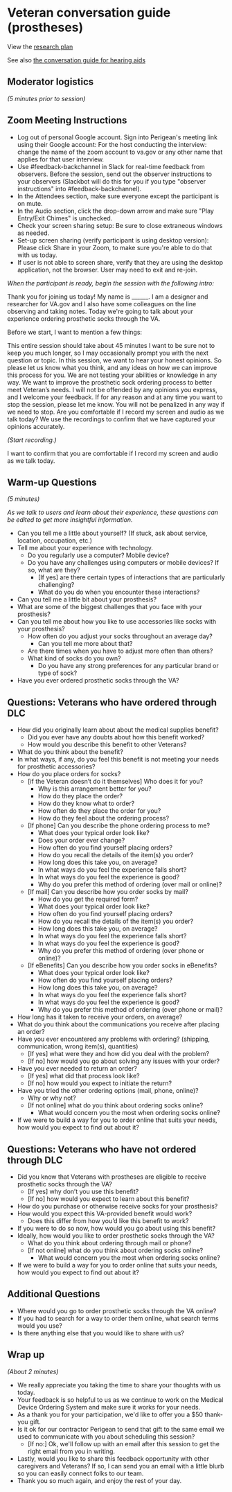 # Veteran conversation guide (prostheses)

View the [research plan](https://github.com/department-of-veterans-affairs/va.gov-team/blob/master/products/medical-device-tool/research/discovery-nov19/research-plan.md)

See also [the conversation guide for hearing aids](https://github.com/department-of-veterans-affairs/va.gov-team/blob/master/products/medical-device-tool/research/discovery-nov19/veteran-conversation-guide-hearingaids.md)

## Moderator logistics

_(5 minutes prior to session)_

## Zoom Meeting Instructions

- Log out of personal Google account. Sign into Perigean's meeting link using their Google account: For the host conducting the interview: change the name of the zoom account to va.gov or any other name that applies for that user interview.
- Use #feedback-backchannel in Slack for real-time feedback from observers. Before the session, send out the observer instructions to your observers (Slackbot will do this for you if you type "observer instructions" into #feedback-backchannel).
- In the Attendees section, make sure everyone except the participant is on mute.
- In the Audio section, click the drop-down arrow and make sure "Play Entry/Exit Chimes" is unchecked.
- Check your screen sharing setup: Be sure to close extraneous windows as needed.
- Set-up screen sharing (verify participant is using desktop version): Please click Share in your Zoom, to make sure you're able to do that with us today.
- If user is not able to screen share, verify that they are using the desktop application, not the browser. User may need to exit and re-join.

_When the participant is ready, begin the session with the following intro:_

Thank you for joining us today! My name is ______. I am a designer and researcher for VA.gov and I also have some colleagues on the line observing and taking notes. Today we're going to talk about your experience ordering prosthetic socks through the VA.

Before we start, I want to mention a few things:

This entire session should take about 45 minutes I want to be sure not to keep you much longer, so I may occasionally prompt you with the next question or topic.
In this session, we want to hear your honest opinions. So please let us know what you think, and any ideas on how we can improve this process for you. We are not testing your abilities or knowledge in any way. We want to improve the prosthetic sock ordering process to better meet Veteran’s needs. I will not be offended by any opinions you express, and I welcome your feedback.
If for any reason and at any time you want to stop the session, please let me know. You will not be penalized in any way if we need to stop.
Are you comfortable if I record my screen and audio as we talk today? We use the recordings to confirm that we have captured your opinions accurately.

_(Start recording.)_

I want to confirm that you are comfortable if I record my screen and audio as we talk today. 

## Warm-up Questions

_(5 minutes)_

_As we talk to users and learn about their experience, these questions can be edited to get more insightful information._

- Can you tell me a little about yourself? (If stuck, ask about service, location, occupation, etc.)
- Tell me about your experience with technology.
  - Do you regularly use a computer? Mobile device?
  - Do you have any challenges using computers or mobile devices? If so, what are they?
    - [If yes] are there certain types of interactions that are particularly challenging?
    - What do you do when you encounter these interactions?
- Can you tell me a little bit about your prosthesis?
- What are some of the biggest challenges that you face with your prosthesis?
- Can you tell me about how you like to use accessories like socks with your prosthesis?
  - How often do you adjust your socks throughout an average day?
    - Can you tell me more about that?
  - Are there times when you have to adjust more often than others?
  - What kind of socks do you own?
    - Do you have any strong preferences for any particular brand or type of sock?
- Have you ever ordered prosthetic socks through the VA? 

## Questions: Veterans who have ordered through DLC
- How did you originally learn about about the medical supplies benefit? 
  - Did you ever have any doubts about how this benefit worked?
  - How would you describe this benefit to other Veterans?
- What do you think about the benefit? 
- In what ways, if any, do you feel this benefit is not meeting your needs for prosthetic accessories?
- How do you place orders for socks?
  - [if the Veteran doesn’t do it themselves] Who does it for you?
    - Why is this arrangement better for you?
    - How do they place the order?
    - How do they know what to order?
    - How often do they place the order for you?
    - How do they feel about the ordering process?
  - [If phone] Can you describe the phone ordering process to me?
    - What does your typical order look like?
    - Does your order ever change?
    - How often do you find yourself placing orders?
    - How do you recall the details of the item(s) you order?
    - How long does this take you, on average?
    - In what ways do you feel the experience falls short?
    - In what ways do you feel the experience is good?
    - Why do you prefer this method of ordering (over mail or online)? 
  - [If mail] Can you describe how you order socks by mail?
    - How do you get the required form?
    - What does your typical order look like?
    - How often do you find yourself placing orders?
    - How do you recall the details of the item(s) you order?
    - How long does this take you, on average?
    - In what ways do you feel the experience falls short?
    - In what ways do you feel the experience is good?
    - Why do you prefer this method of ordering (over phone or online)?
  - [If eBenefits] Can you describe how you order socks in eBenefits?
    - What does your typical order look like?
    - How often do you find yourself placing orders?
    - How long does this take you, on average?
    - In what ways do you feel the experience falls short?
    - In what ways do you feel the experience is good?
    - Why do you prefer this method of ordering (over phone or mail)?
- How long has it taken to receive your orders, on average?
- What do you think about the communications you receive after placing an order?
- Have you ever encountered any problems with ordering? (shipping, communication, wrong item(s), quantities)
  - [If yes] what were they and how did you deal with the problem?
  - [If no] how would you go about solving any issues with your order?
- Have you ever needed to return an order?	
  - [If yes] what did that process look like?
  - [If no] how would you expect to initiate the return?
- Have you tried the other ordering options (mail, phone, online)? 
  - Why or why not?
  - [If not online] what do you think about ordering socks online?
    - What would concern you the most when ordering socks online?
- If we were to build a way for you to order online that suits your needs, how would you expect to find out about it?


## Questions: Veterans who have not ordered through DLC

- Did you know that Veterans with prostheses are eligible to receive prosthetic socks through the VA?
  - [If yes] why don’t you use this benefit?
  - [If no] how would you expect to learn about this benefit?
- How do you purchase or otherwise receive socks for your prosthesis? 
- How would you expect this VA-provided benefit would work?
  - Does this differ from how you’d like this benefit to work?
- If you were to do so now, how would you go about using this benefit?
- Ideally, how would you like to order prosthetic socks through the VA?
  - What do you think about ordering through mail or phone?
  - [If not online] what do you think about ordering socks online?
    - What would concern you the most when ordering socks online?
- If we were to build a way for you to order online that suits your needs, how would you expect to find out about it?

## Additional Questions
- Where would you go to order prosthetic socks through the VA online?
- If you had to search for a way to order them online, what search terms would you use?
- Is there anything else that you would like to share with us?

## Wrap up

_(About 2 minutes)_

- We really appreciate you taking the time to share your thoughts with us today.
- Your feedback is so helpful to us as we continue to work on the Medical Device Ordering System and make sure it works for your needs.
- As a thank you for your participation, we'd like to offer you a $50 thank-you gift.
- Is it ok for our contractor Perigean to send that gift to the same email we used to communicate with you about scheduling this session?
  - [If no:] Ok, we'll follow up with an email after this session to get the right email from you in writing.
- Lastly, would you like to share this feedback opportunity with other caregivers and Veterans? If so, I can send you an email with a little blurb so you can easily connect folks to our team.
- Thank you so much again, and enjoy the rest of your day.
